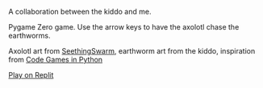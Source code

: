 A collaboration between the kiddo and me. 

Pygame Zero game. Use the arrow keys to have the axolotl chase the earthworms. 

Axolotl art from [SeethingSwarm](https://seethingswarm.itch.io/), earthworm art from the kiddo, inspiration from [Code Games in Python](https://www.dk.com/us/book/9781465473615-coding-games-in-python/)

[Play on Replit](https://replit.com/@KellanElliott-M/axie)